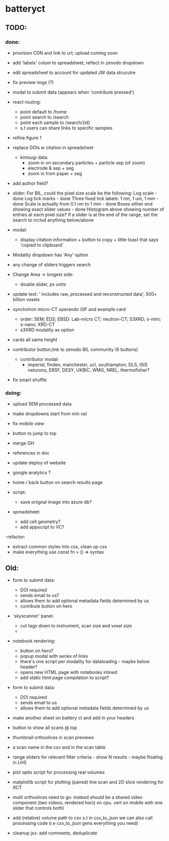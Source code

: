 # batteryct

## TODO:

### done:

- provision CDN and link to url; upload coming soon
- add 'labels' colum to spreadsheet, reflect in zenodo dropdown
- edit spreadsheet to account for updated JW data strucutre
- fix preview imgs (?)
- modal to submit data (appears when 'contribute pressed')
- react routing:
  - point default to /home
  - point search to /search
  - point each sample to /search/{id}
  - s.t users can share links to specific samples
- refine figure 1
- replace DOIs w citation in spreadsheet
  - kintsugi data:
    - zoom in on secondary particles + particle sep (of zoom)
    - electrode & sep + seg
    - zoom in from paper + seg
- add author field?
- slider:
  For BIL, could the pixel size scale be the following:
  Log scale - done
  Log tick marks - done
  Three fixed tick labels: 1 nm, 1 um, 1 mm - done
  Scale is actually from 0.1 nm to 1 mm - done
  Boxes either end showing exact slider values - done
  Histogram above showing number of entries at each pixel size?
  If a slider is at the end of the range, set the search to includ anything below/above
- modal:
  - display citation information + button to copy + little toast that says 'copied to clipboard'
- Modality dropdown has 'Any' option
- any change of sliders triggers search
- Change Area -> longest side:

  - double slider, px units

- update text:
  ' includes raw, processed and reconstructed data', 500+ billion voxels

- synchotron micro-CT operando GIF and example card

  - order: SEM; EDS; EBSD: Lab-micro CT; neutron-CT; S3XRD; s-mini; s-nano; XRD-CT
  - s3XRD modality as option

- cards all same height
- contributor button;link to zenodo BIL community (6 buttons)
  - contributor modal:
    - imperial, finden, manchester, ucl, southampton,
      DLS, ISIS neturons, ERSF, DESY, UKBIC, WMG, NREL, thermofisher?
- fix smart shuffle

### doing:

- upload SEM processed data
- make dropdowns start from min val
- fix mobile view
- button to jump to top

- merge GH
- references in doc
- update deploy of website

- google analytics ?

- home / back button on search results page
- script:
  - save oriignal image into azure db?
- spreadsheet:
  - add cell geometry?
  - add appscript to VC?

-refactor:

- extract common styles into css, clean up css
- make everything use const fn = () => syntax

## Old:

- form to submit data:
  - DOI required
  - sends email to us?
  - allows them to add optional metadata fields determined by us
  - conribute button on hero
- 'skyscanner' panel:
  - cut tags down to instrument, scan size and voxel size
  -
- notebook rendering:

  - button on hero?
  - popup modal with series of links
  - there's one script per modality for dataloading - maybe below header?
  - opens new HTML page with notebooks inlined
  - add static html page compilation to script?

- form to submit data:
  - DOI required
  - sends email to us
  - allows them to add optional metadata fields determined by us
- make another sheet on battery ct and add in your headers
- button to show all scans @ top
- thumbnail orthoslices in scan previews
- a scan name in the csv and in the scan table
- range sliders for relevant filter criteria - show N results - maybe floating in LHS
- plot optix script for processing real volumes
- matplotlib script for plotting (paired) line scan and 2D slice rendering for XCT
- multi orthoslices need to go: instead should be a shared video component (two videos, rendered horiz on cpu. vert on mobile with one slider that controls both)
- add (relative) volume path to csv s.t in csv_to_json we can also call processing code (i.e csv_to_json gens everything you need)
- cleanup jsx: add comments, deduplicate
